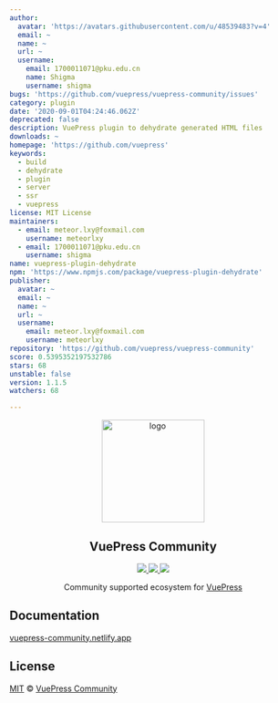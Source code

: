 ```yaml
---
author:
  avatar: 'https://avatars.githubusercontent.com/u/48539483?v=4'
  email: ~
  name: ~
  url: ~
  username:
    email: 1700011071@pku.edu.cn
    name: Shigma
    username: shigma
bugs: 'https://github.com/vuepress/vuepress-community/issues'
category: plugin
date: '2020-09-01T04:24:46.062Z'
deprecated: false
description: VuePress plugin to dehydrate generated HTML files
downloads: ~
homepage: 'https://github.com/vuepress'
keywords:
  - build
  - dehydrate
  - plugin
  - server
  - ssr
  - vuepress
license: MIT License
maintainers:
  - email: meteor.lxy@foxmail.com
    username: meteorlxy
  - email: 1700011071@pku.edu.cn
    username: shigma
name: vuepress-plugin-dehydrate
npm: 'https://www.npmjs.com/package/vuepress-plugin-dehydrate'
publisher:
  avatar: ~
  email: ~
  name: ~
  url: ~
  username:
    email: meteor.lxy@foxmail.com
    username: meteorlxy
repository: 'https://github.com/vuepress/vuepress-community'
score: 0.5395352197532786
stars: 68
unstable: false
version: 1.1.5
watchers: 68

---
```


<p align="center">
  <a href="https://vuepress-community.netlify.app/" target="_blank">
    <img width="180" src="https://raw.githubusercontent.com/vuepress/vuepress-community/main/packages/docs/src/.vuepress/public/logo/600x600.png" alt="logo">
  </a>
</p>

<h2 align="center">
  VuePress Community
</h2>

<p align="center">
  <a href="https://github.com/vuepress/vuepress-community/actions?query=workflow%3Acheck" target="_blank">
    <img src="https://github.com/vuepress/vuepress-community/workflows/check/badge.svg">
  </a>

  <a href="https://github.com/vuepress/vuepress-community/commits" target="_blank">
    <img src="https://badgen.net/github/last-commit/vuepress/vuepress-community/main?icon=github">
  </a>
  
  <a href="https://github.com/vuepress/vuepress-community/blob/main/LICENSE" target="_blank">
    <img src="https://badgen.net/github/license/vuepress/vuepress-community">
  </a>
</p>

<p align="center">
  Community supported ecosystem for <a href="https://github.com/vuejs/vuepress" target="_blank">VuePress</a>
</p>

## Documentation

[vuepress-community.netlify.app](https://vuepress-community.netlify.app)

## License

[MIT](https://github.com/vuepress/vuepress-community/blob/main/LICENSE) &copy; [VuePress Community](https://github.com/vuepress)
